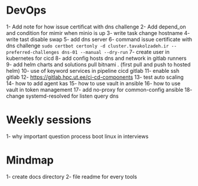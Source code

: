 # DevOps
1- Add note for how issue certificat with dns challenge
2- Add depend_on and condition for mimir when minio is up
3- write task change hostname
4- write tast disable swap
5- add dns server 
6- command issue certificate with dns challenge `sudo certbot certonly -d cluster.tavakolzadeh.ir --preferred-challenges dns-01 --manual --dry-run`
7- create user in kubernetes for cicd 
8- add config hosts dns and network in gitlab runners
9- add helm charts and solutions pull bitnami . (first pull and push to hosted helm)
10- use of keyword services in pipeline cicd gitlab
11- enable ssh gitlab
12- https://gitlab.hpc.ut.ee/ci-cd-components
13- test auto scaling
14- how to add agent kas
15- how to use vault in ansible 
16- how to use vault in token management
17- add no-proxy for common-config ansible 
18- change systemd-resolved for listen query dns



# Weekly sessions
1- why important question process boot linux in interviews

# Mindmap
1- create docs directory
2- file readme for every tools